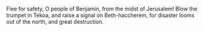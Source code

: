 Flee for safety, O people of Benjamin, from the midst of Jerusalem! Blow the trumpet in Tekoa, and raise a signal on Beth-haccherem, for disaster looms out of the north, and great destruction.
